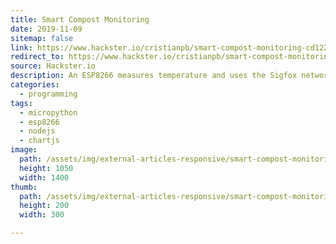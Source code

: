 ```yaml
---
title: Smart Compost Monitoring
date: 2019-11-09
sitemap: false
link: https://www.hackster.io/cristianpb/smart-compost-monitoring-cd122e 
redirect_to: https://www.hackster.io/cristianpb/smart-compost-monitoring-cd122e
source: Hackster.io
description: An ESP8266 measures temperature and uses the Sigfox network to send the measurements into a web server to monitor a compost pile.
categories:
  - programming
tags:
  - micropython
  - esp8266
  - nodejs
  - chartjs
image:
  path: /assets/img/external-articles-responsive/smart-compost-monitoring-4x3.jpg
  height: 1050
  width: 1400
thumb:
  path: /assets/img/external-articles-responsive/smart-compost-monitoring-thumb.jpg
  height: 200
  width: 300

---
```


